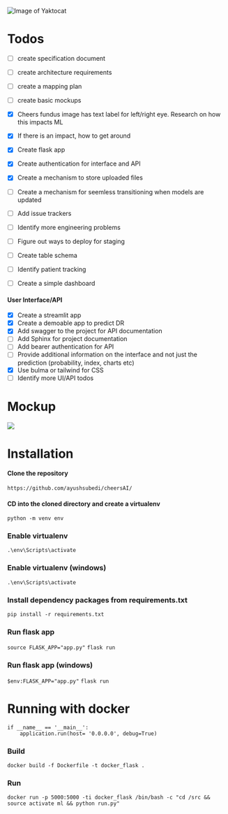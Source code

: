 
![Image of Yaktocat](https://github.com/CHEERS-Hospital/cheersAI/blob/main/cheersAI/static/img/logo.png?raw=true)



# Todos
- [ ] create specification document
- [ ] create architecture requirements
- [ ] create a mapping plan
- [ ] create basic mockups
- [x] Cheers fundus image has text label for left/right eye. Research on how this impacts ML
- [x] If there is an impact, how to get around
- [x] Create flask app
- [x] Create authentication for interface and API
- [x] Create a mechanism to store uploaded files
- [ ] Create a mechanism for seemless transitioning when models are updated
- [ ] Add issue trackers
- [ ] Identify more engineering problems
- [ ] Figure out ways to deploy for staging
- [ ] Create table schema
- [ ] Identify patient tracking
- [ ] Create a simple dashboard 


#### User Interface/API
- [x] Create a streamlit app
- [x] Create a demoable app to predict DR
- [x] Add swagger to the project for API documentation
- [ ] Add Sphinx for project documentation
- [ ] Add bearer authentication for API
- [ ] Provide additional information on the interface and not just the prediction (probability, index, charts etc)
- [x] Use bulma or tailwind for CSS
- [ ] Identify more UI/API todos

# Mockup
![](https://github.com/CHEERS-Hospital/cheersAI/blob/main/cheersAI/static/img/mockups.png?raw=true)

# Installation

#### Clone the repository

`https://github.com/ayushsubedi/cheersAI/`


#### CD into the cloned directory and create a virtualenv

`python -m venv env`


### Enable virtualenv

`.\env\Scripts\activate`


### Enable virtualenv (windows)

`.\env\Scripts\activate`

### Install dependency packages from requirements.txt

`pip install -r requirements.txt`

### Run flask app
`source FLASK_APP="app.py"`
`flask run`

### Run flask app (windows)
`$env:FLASK_APP="app.py"`
`flask run`

# Running with docker

```
if __name__ == '__main__':
    application.run(host= '0.0.0.0', debug=True)
```

### Build
```docker build -f Dockerfile -t docker_flask .```

### Run
```docker run -p 5000:5000 -ti docker_flask /bin/bash -c "cd /src && source activate ml && python run.py"```
